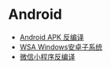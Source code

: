 # Android

- [Android APK 反编译](note/android/decompile.md)
- [WSA Windows安卓子系统](note/android/wsa.md)
- [微信小程序反编译](note/android/wx-decompile.md)